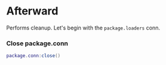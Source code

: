 # Afterward

Performs cleanup. Let's begin with the ``package.loaders`` conn.


### Close package.conn

```lua
package.conn:close()
```
